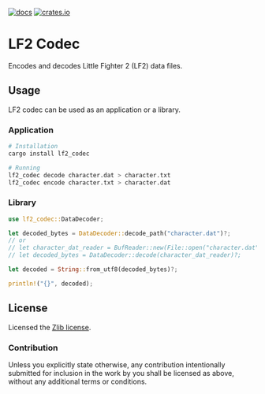 [![docs](https://docs.rs/lf2_codec/badge.svg)](https://docs.rs/lf2_codec)
[![crates.io](https://img.shields.io/crates/v/lf2_codec.svg)](https://crates.io/crates/lf2_codec)

# LF2 Codec

Encodes and decodes Little Fighter 2 (LF2) data files.

## Usage

LF2 codec can be used as an application or a library.

### Application

```sh
# Installation
cargo install lf2_codec

# Running
lf2_codec decode character.dat > character.txt
lf2_codec encode character.txt > character.dat
```

### Library

```rust
use lf2_codec::DataDecoder;

let decoded_bytes = DataDecoder::decode_path("character.dat")?;
// or
// let character_dat_reader = BufReader::new(File::open("character.dat")?);
// let decoded_bytes = DataDecoder::decode(character_dat_reader)?;

let decoded = String::from_utf8(decoded_bytes)?;

println!("{}", decoded);
```

## License

Licensed the [Zlib license](LICENSE-Zlib.md).

### Contribution

Unless you explicitly state otherwise, any contribution intentionally submitted for inclusion in the work by you shall be licensed as above, without any additional terms or conditions.
